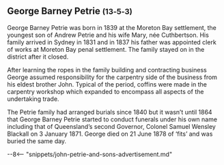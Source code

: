 ## George Barney Petrie <small>(13‑5‑3)</small>

George Barney Petrie was born in 1839 at the Moreton Bay settlement, the youngest son of Andrew Petrie and his wife Mary, née Cuthbertson. His family arrived in Sydney in 1831 and in 1837 his father was appointed clerk of works at Moreton Bay penal settlement. The family stayed on in the district after it closed. 

After learning the ropes in the family building and contracting business George assumed responsibility for the carpentry side of the business from his eldest brother John. Typical of the period, coffins were made in the carpentry workshop which expanded to encompass all aspects of the undertaking trade. 

The Petrie family had arranged burials since 1840 but it wasn’t until 1864 that George Barney Petrie started to conduct funerals under his own name including that of Queensland’s second Governor, Colonel Samuel Wensley Blackall on 3 January 1871. George died on 21 June 1878 of ‘fits’ and was buried the same day.

--8<-- "snippets/john-petrie-and-sons-advertisement.md"
